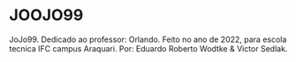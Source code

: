 # JOOJO99
JoJo99.
Dedicado ao professor: Orlando.
Feito no ano de 2022,
para escola tecnica IFC campus Araquari.
Por: Eduardo Roberto Wodtke & Victor Sedlak.

